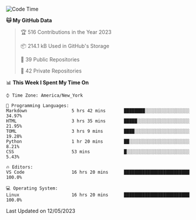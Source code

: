 <!--START_SECTION:waka-->
![Code Time](http://img.shields.io/badge/Code%20Time-196%20hrs%2021%20mins-blue)

**🐱 My GitHub Data** 

> 🏆 516 Contributions in the Year 2023
 > 
> 📦 214.1 kB Used in GitHub's Storage 
 > 
> 📜 39 Public Repositories 
 > 
> 🔑 42 Private Repositories  
 > 
📊 **This Week I Spent My Time On** 

```text
⌚︎ Time Zone: America/New_York

💬 Programming Languages: 
Markdown                 5 hrs 42 mins       ████████░░░░░░░░░░░░░░░░░   34.97% 
HTML                     3 hrs 35 mins       █████░░░░░░░░░░░░░░░░░░░░   21.95% 
TOML                     3 hrs 9 mins        ████░░░░░░░░░░░░░░░░░░░░░   19.28% 
Python                   1 hr 20 mins        ██░░░░░░░░░░░░░░░░░░░░░░░   8.21% 
CSS                      53 mins             █░░░░░░░░░░░░░░░░░░░░░░░░   5.43%

🔥 Editors: 
VS Code                  16 hrs 20 mins      █████████████████████████   100.0%

💻 Operating System: 
Linux                    16 hrs 20 mins      █████████████████████████   100.0%

```


 Last Updated on 12/05/2023
<!--END_SECTION:waka-->